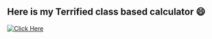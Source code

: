 ## Here is my Terrified class based calculator 😄
[![Click Here](https://img.shields.io/badge/click_here-000?style=for-the-badge&logo=ko-fi&logoColor=white)](https://vamshi-m817.github.io/calc_js/)
